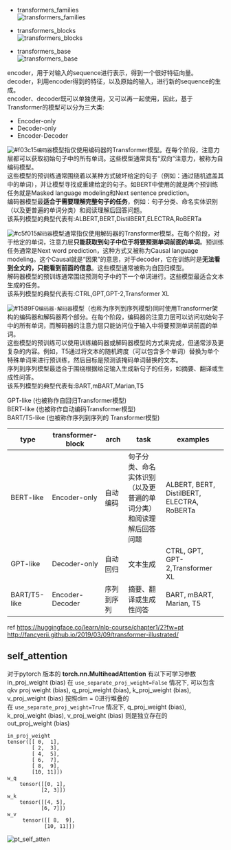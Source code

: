 
* transformers_families  
![transformers_families](https://github.com/lix19937/pytorch-cookbook/assets/38753233/ed572453-f458-4e72-94e9-165e489f9984)

* transformers_blocks   
![transformers_blocks](https://github.com/lix19937/pytorch-cookbook/assets/38753233/0a40f2d5-38f5-4ff2-9a5f-740a84815513)

* transformers_base  
![transformers_base](https://github.com/lix19937/pytorch-cookbook/assets/38753233/3780289b-fe7c-4aaf-afa0-826462410e9d)    



encoder，用于对输入的sequence进行表示，得到一个很好特征向量。   
decoder，利用encoder得到的特征，以及原始的输入，进行新的sequence的生成。   
encoder、decoder既可以单独使用，又可以再一起使用，因此，基于Transformer的模型可以分为三大类:     
* Encoder-only
* Decoder-only
* Encoder-Decoder

![#f03c15](https://via.placeholder.com/15/f03c15/000000?text=+)`编码器`模型指仅使用编码器的Transformer模型。在每个阶段，注意力层都可以获取初始句子中的所有单词。这些模型通常具有“双向”注意力，被称为自编码模型。  
这些模型的预训练通常围绕着以某种方式破坏给定的句子（例如：通过随机遮盖其中的单词），并让模型寻找或重建给定的句子。如BERT中使用的就是两个预训练任务就是Masked language modeling和Next sentence prediction。   
编码器模型最**适合于需要理解完整句子的任务**，例如：句子分类、命名实体识别（以及更普遍的单词分类）和阅读理解后回答问题。   
该系列模型的典型代表有:ALBERT,BERT,DistilBERT,ELECTRA,RoBERTa

![#c5f015](https://via.placeholder.com/15/c5f015/000000?text=+)`解码器`模型通常指仅使用解码器的Transformer模型。在每个阶段，对于给定的单词，注意力层**只能获取到句子中位于将要预测单词前面的单词**。预训练任务通常是Next word prediction，这种方式又被称为Causal language modeling。这个Causal就是“因果”的意思，对于decoder，它在训练时是**无法看到全文的，只能看到前面的信息**。这些模型通常被称为自回归模型。   
解码器模型的预训练通常围绕预测句子中的下一个单词进行。这些模型最适合文本生成的任务。    
该系列模型的典型代表有:CTRL,GPT,GPT-2,Transformer XL

![#1589F0](https://via.placeholder.com/15/1589F0/000000?text=+)`编码器-解码器`模型（也称为序列到序列模型)同时使用Transformer架构的编码器和解码器两个部分。在每个阶段，编码器的注意力层可以访问初始句子中的所有单词，而解码器的注意力层只能访问位于输入中将要预测单词前面的单词。   
这些模型的预训练可以使用训练编码器或解码器模型的方式来完成，但通常涉及更复杂的内容。例如，T5通过将文本的随机跨度（可以包含多个单词）替换为单个特殊单词来进行预训练，然后目标是预测该掩码单词替换的文本。  
序列到序列模型最适合于围绕根据给定输入生成新句子的任务，如摘要、翻译或生成性问答。    
该系列模型的典型代表有:BART,mBART,Marian,T5

GPT-like (也被称作自回归Transformer模型)   
BERT-like (也被称作自动编码Transformer模型)   
BART/T5-like (也被称作序列到序列的 Transformer模型)      


|type| transformer-block | arch | task | examples  |    
|----|-------------------|------|------|-----------|      
|BERT-like   |  Encoder-only   | 自动编码 | 句子分类、命名实体识别（以及更普遍的单词分类）和阅读理解后回答问题 | ALBERT, BERT, DistilBERT, ELECTRA, RoBERTa  |     
|GPT-like   |  Decoder-only   | 自动回归 | 文本生成 | CTRL, GPT, GPT-2,Transformer XL  |    
|BART/T5-like   |  Encoder-Decoder   | 序列到序列 | 摘要、翻译或生成性问答 | BART, mBART, Marian, T5  |     



ref 
https://huggingface.co/learn/nlp-course/chapter1/2?fw=pt   
http://fancyerii.github.io/2019/03/09/transformer-illustrated/   


## self_attention   
对于pytorch 版本的 **torch.nn.MultiheadAttention** 有以下可学习参数      
in_proj_weight (bias) 
在 `use_separate_proj_weight=False` 情况下, 可以包含 qkv proj weight (bias), q_proj_weight (bias), k_proj_weight (bias), v_proj_weight (bias) 按照dim = 0进行堆叠的     
在 `use_separate_proj_weight=True` 情况下, q_proj_weight (bias), k_proj_weight (bias), v_proj_weight (bias) 则是独立存在的     
out_proj_weight (bias)    

```
in_proj_weight
tensor([[ 0,  1],
        [ 2,  3],
        [ 4,  5],
        [ 6,  7],
        [ 8,  9],
        [10, 11]])
w_q
    tensor([[0, 1],
           [2, 3]])
w_k
    tensor([[4, 5],
           [6, 7]])
w_v
     tensor([[ 8,  9],
            [10, 11]])
```

![pt_self_atten](https://github.com/lix19937/pytorch-cookbook/assets/38753233/a604e323-f163-4209-b3fd-ee5c59248b3b)

